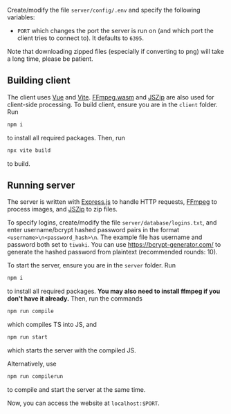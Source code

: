 Create/modify the file `server/config/.env` and specify the following variables:
* `PORT` which changes the port the server is run on (and which port the client tries to connect to). It defaults to `6395`.

Note that downloading zipped files (especially if converting to png) will take a long time, please be patient.

## Building client

The client uses [Vue](https://vuejs.org/) and [Vite](https://vitejs.dev). [FFmpeg.wasm](https://ffmpegwasm.netlify.app/) and [JSZip](https://stuk.github.io/jszip/) are also used for client-side processing. To build client, ensure you are in the `client` folder. Run
```bash
npm i
```
to install all required packages. Then, run
```bash
npx vite build
```
to build.

## Running server

The server is written with [Express.js](https://expressjs.com/) to handle HTTP requests, [FFmpeg](https://www.ffmpeg.org/) to process images, and [JSZip](https://stuk.github.io/jszip/) to zip files.

To specify logins, create/modify the file `server/database/logins.txt`, and enter username/bcrypt hashed password pairs in the format `<username>\n<password_hash>\n`. The example file has username and password both set to `tiwaki`. You can use https://bcrypt-generator.com/ to generate the hashed password from plaintext (recommended rounds: 10).

To start the server, ensure you are in the `server` folder. Run
```bash
npm i
```
to install all required packages. **You may also need to install ffmpeg if you don't have it already.** Then, run the commands
```bash
npm run compile
```
which compiles TS into JS, and
```bash
npm run start
```
which starts the server with the compiled JS.

Alternatively, use
```bash
npm run compilerun
```
to compile and start the server at the same time.

Now, you can access the website at `localhost:$PORT`.
